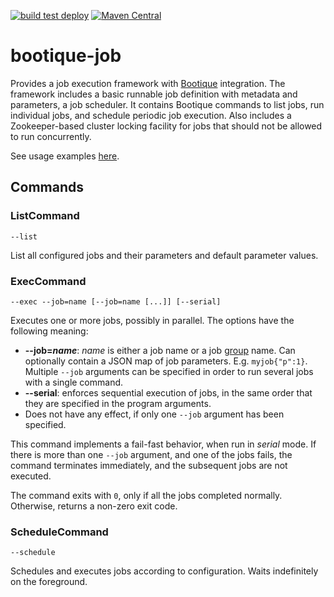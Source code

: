 <!--
  Licensed to ObjectStyle LLC under one
  or more contributor license agreements.  See the NOTICE file
  distributed with this work for additional information
  regarding copyright ownership.  The ObjectStyle LLC licenses
  this file to you under the Apache License, Version 2.0 (the
  "License"); you may not use this file except in compliance
  with the License.  You may obtain a copy of the License at

    http://www.apache.org/licenses/LICENSE-2.0

  Unless required by applicable law or agreed to in writing,
  software distributed under the License is distributed on an
  "AS IS" BASIS, WITHOUT WARRANTIES OR CONDITIONS OF ANY
  KIND, either express or implied.  See the License for the
  specific language governing permissions and limitations
  under the License.
  -->

[![build test deploy](https://github.com/bootique/bootique-job/actions/workflows/maven.yml/badge.svg)](https://github.com/bootique/bootique-job/actions/workflows/maven.yml)
[![Maven Central](https://img.shields.io/maven-central/v/io.bootique.job/bootique-job.svg?colorB=brightgreen)](https://search.maven.org/artifact/io.bootique.job/bootique-job/)

# bootique-job
Provides a job execution framework with [Bootique](http://bootique.io) integration. The framework includes a basic 
runnable job definition with metadata and parameters, a job scheduler. It contains Bootique commands to list jobs, 
run individual jobs, and schedule periodic job execution. Also includes a Zookeeper-based cluster locking facility 
for jobs that should not be allowed to run concurrently.

See usage examples [here](https://github.com/bootique-examples/bootique-job-examples).

## Commands

### ListCommand

`--list`

List all configured jobs and their parameters and default parameter values.

### ExecCommand
 
`--exec --job=name [--job=name [...]] [--serial]`

Executes one or more jobs, possibly in parallel. The options have the following meaning:

* **--job=_name_**: _name_ is either a job name or a job [group](#job-groups) name. Can optionally contain a JSON map 
of job parameters. E.g. `myjob{"p":1}`. Multiple `--job` arguments can be specified in order to run several jobs with a 
single command.
* **--serial**: enforces sequential execution of jobs, in the same order that they are specified in the program arguments. 
* Does not have any effect, if only one `--job` argument has been specified.

This command implements a fail-fast behavior, when run in _serial_ mode. If there is more than one `--job` argument, 
and one of the jobs fails, the command terminates immediately, and the subsequent jobs are not executed.

The command exits with `0`, only if all the jobs completed normally. Otherwise, returns a non-zero exit code.

### ScheduleCommand

`--schedule`

Schedules and executes jobs according to configuration. Waits indefinitely on the foreground.
